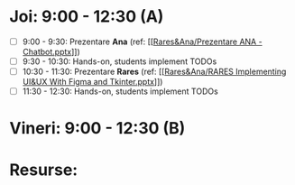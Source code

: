 # Joi:       9:00 - 12:30 (A)
- [ ] 9:00 - 9:30: Prezentare **Ana** (ref: [[[Rares&Ana/Prezentare ANA - Chatbot.pptx](https://github.com/FlorinTeo/CodeSinaia-2025.src/blob/main/_Documents/Rares%26Ana%26Andrei/Prezentare%20ANA%20-%20Chatbot.pptx)]])
- [ ] 9:30 - 10:30: Hands-on, students implement TODOs
- [ ] 10:30 - 11:30: Prezentare **Rares** (ref: [[[Rares&Ana/RARES Implementing UI&UX With Figma and Tkinter.pptx](https://github.com/FlorinTeo/CodeSinaia-2025.src/blob/main/_Documents/Rares%26Ana%26Andrei/RARES%20Implementing%20UI%26UX%20With%20Figma%20and%20Tkinter.pptx)]])
- [ ] 11:30 - 12:30: Hands-on, students implement TODOs
# Vineri:  9:00 - 12:30 (B)
# Resurse: 